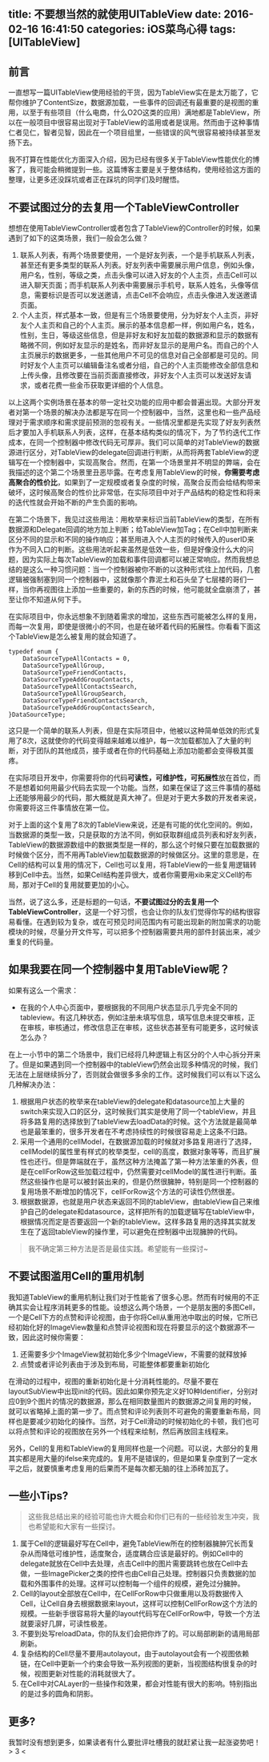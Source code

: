 title: 不要想当然的就使用UITableView
date: 2016-02-16 16:41:50
categories: iOS菜鸟心得
tags: [UITableView]
---


## 前言

一直想写一篇UITableView使用经验的干货，因为TableView实在是太万能了，它帮你维护了ContentSize，数据源加载，一些事件的回调还有最重要的是视图的重用，以至于有些项目（什么电商，什么O2O这类的应用）满地都是TableView，所以在一般项目中很容易出现对于TableView的滥用或者是误用。然而由于这种事情仁者见仁，智者见智，因此在一个项目组里，一些错误的风气很容易被持续甚至发扬下去。

我不打算在性能优化方面深入介绍，因为已经有很多关于TableView性能优化的博客了，我可能会稍微提到一些。这篇博客主要是关于整体结构，使用经验这方面的整理，让更多还没踩坑或者正在踩坑的同学们及时醒悟。

## 不要试图过分的去复用一个TableViewController

想想在使用TableViewController或者包含了TableView的Controller的时候，如果遇到了如下的这类场景，我们一般会怎么做？

1. 联系人列表，有两个场景要使用，一个是好友列表，一个是手机联系人列表，甚至还有更多类型的联系人列表。好友列表中需要展示用户信息，例如头像，用户名，性别，等级之类，点击头像可以进入好友的个人主页，点击Cell可以进入聊天页面；而手机联系人列表中需要展示手机号，联系人姓名，头像等信息，需要标识是否可以发送邀请，点击Cell不会响应，点击头像进入发送邀请页面。
2. 个人主页，样式基本一致，但是有三个场景要使用，分为好友个人主页，非好友个人主页和自己的个人主页。展示的基本信息都一样，例如用户名，姓名，性别，生日，等级这些信息，但是非好友和好友加载的数据源和显示的数据有略微不同，例如好友显示的是姓名，而非好友显示的是用户名。而自己的个人主页展示的数据更多，一些其他用户不可见的信息对自己全部都是可见的。同时好友个人主页可以编辑备注名或者分组，自己的个人主页能修改全部信息和上传头像，且修改要在当前页面直接修改，非好友个人主页可以发送好友请求，或者花费一些金币获取更详细的个人信息。

以上这两个实例场景在基本的带一定社交功能的应用中都会普遍出现。大部分开发者对第一个场景的解决办法都是写在同一个控制器中，当然，这里也和一些产品经理对于需求顺序和需求提前预测的忽视有关。一些情况里都是先实现了好友列表然后才要加入手机联系人列表，这样，在基本结构类似的情况下，为了节约迭代工作成本，在同一个控制器中修改代码无可厚非。我们可以简单的对TableView的数据源进行区分，对TableView的delegate回调进行判断，从而将两套TableView的逻辑写在一个控制器中，实现高聚合。然而，在第一个场景里并不明显的弊端，会在我描述的这个第二个场景里丑恶毕露。在考虑复用TableView的时候，**你需要考虑高聚合的性价比**，如果到了一定规模或者复杂度的时候，高聚合反而会给结构带来破坏，这时候高聚合的性价比非常低，在实际项目中对于产品结构的稳定性和将来的迭代性就会开始不断的产生负面的影响。

在第二个场景下，我见过这些用法：用枚举来标识当前TableView的类型，在所有数据源和Delegate回调的地方加上判断；给TableView加Tag；在Cell中加判断来区分不同的显示和不同的操作响应；甚至用进入个人主页的时候传入的userID来作为不同入口的判断。这些用法听起来虽然是低效一些，但是好像没什么大的问题，因为实际上每次TableView的加载和事件回调都可以被正常响应。然而我想总结的是这么一种习惯问题：当一个控制器被你不断的以这种形式往上加代码，几套逻辑被强制塞到同一个控制器中，这就像那个靠泥土和石头垒了七层楼的哥们一样，当你再视图往上添加一些重要的，新的东西的时候，他可能就全盘崩溃了，甚至让你不知道从何下手。

在实际项目中，你永远想象不到随着需求的增加，这些东西可能被怎么样的复用，而每一次复用，即使是很微小的不同，也是在破坏着代码的拓展性。你看看下面这个TableView是怎么被复用的就会知道了。

```
typedef enum {
    DataSourceTypeAllContacts = 0,          
    DataSourceTypeAllGroup,                 
    DataSourceTypeFriendContacts,           
    DataSourceTypeAddGroupContacts,         
    DataSourceTypeAllContactsSearch,        
    DataSourceTypeAllGroupSearch,           
    DataSourceTypeFriendContactsSearch,     
    DataSourceTypeAddGroupContactsSearch,   
}DataSourceType;
```

这只是一个简单的联系人列表，但是在实际项目中，他被以这种简单低效的形式复用了8次，这就使你的代码变得越来越难以维护，每一次加载都加入了大量的判断，对于团队的其他成员，接手或者在你的代码基础上添加功能都会变得极其蛋疼。

在实际项目开发中，你需要将你的代码**可读性，可维护性，可拓展性**放在首位，而不是想着如何用最少代码去实现一个功能。当然，如果在保证了这三件事情的基础上还能够用最少的代码，那大概就是真大神了。但是对于更大多数的开发者来说，你需要将这三件事情放在第一位。

对于上面的这个复用了8次的TableView来说，还是有可能的优化空间的。例如，当数据源的类型一致，只是获取的方法不同，例如获取群组成员列表和好友列表，TableView的数据源数组中的数据类型是一样的，那么这个时候只要在加载数据的时候做个区分，而不用再TableView加载数据源的时候做区分。这里的意思是，在Cell的结构可以复用的情况下，Cell也可以复用，将TableView的一些复用逻辑转移到Cell中去。当然，如果Cell结构差异很大，或者你需要用xib来定义Cell的布局，那对于Cell的复用就要更加的小心。

当然，说了这么多，还是标题的一句话，**不要试图过分的去复用一个TableViewController**，这是一个好习惯，也会让你的队友们觉得你写的结构很容易看懂。在遇到较为复杂，或在可预见时间范围内有可能出现新的附加需求的功能模块的时候，尽量分开文件写，可以把多个控制器需要共用的部件封装出来，减少重复的代码量。

## 如果我要在同一个控制器中复用TableView呢？
如果有这么一个需求：

* 在我的个人中心页面中，要根据我的不同用户状态显示几乎完全不同的tableview。有这几种状态，例如注册未填写信息，填写信息未提交审核，正在审核，审核通过，修改信息正在审核，这些状态甚至有可能更多，这时候该怎么办？

在上一小节中的第二个场景中，我们已经将几种逻辑上有区分的个人中心拆分开来了。但是如果遇到同一个控制器中的tableView仍然会出现多种情况的时候，我们无法在上层继续拆分了，否则就会做很多多余的工作。这时候我们可以有以下这么几种解决办法：

1. 根据用户状态的枚举来在tableView的delegate和datasource加上大量的switch来实现入口的区分，这时候我们其实是使用了同一个tableView，并且将多路复用的选择放到了tableView去loadData的时候。这个方法就是最简单也是最笨重的，很多开发者在不考虑持续性的时候很容易走上这条不归路。
2. 采用一个通用的cellModel，在数据源加载的时候就对多路复用进行了选择，cellModel的属性里有样式的枚举类型，cell的高度，数据对象等等，而且扩展性也还行。但是弊端就在于，虽然这种方法掩盖了第一种方法笨重的外表，但是在cellForRow这些加载过程中，仍然需要对cellModel的属性进行判断。虽然这些操作也是可以被封装出来的，但是仍然很臃肿，特别是同一个控制器的复用场景不断增加的情况下，cellForRow这个方法的可读性仍然很差。
3. 根据数据源，也就是用户状态来返回不同的tableView，由tableView自己来维护自己的delegate和datasource，这样把所有的加载逻辑写在tableView中，根据情况而定是否要返回一个新的tableView。这样多路复用的选择其实就发生在了返回tableView的操作里，可以避免在控制器中出现臃肿的代码。

> 我不确定第三种方法是否是最佳实践。希望能有一些探讨~



## 不要试图滥用Cell的重用机制

我知道TableView的重用机制让我们对于性能省了很多心思。然而有时候用的不正确其实会让程序消耗更多的性能。设想这么两个场景，一个是朋友圈的多图Cell，一个是Cell下方的点赞和评论视图，由于你将Cell从重用池中取出的时候，它所已经初始化好的ImageView数量和点赞评论视图和现在将要显示的这个数据源不一致，因此这时候你需要：

1. 还需要多少个ImageView就初始化多少个ImageView，不需要的就释放掉
2. 点赞或者评论列表由于涉及到布局，可能整体都要重新初始化

在滑动的过程中，视图的重新初始化是十分消耗性能的。尽量不要在layoutSubView中出现init的代码。因此如果你预先定义好10种Identifier，分别对应0到9个图片的情况的数据源，那么在相同数量图片的数据源之间复用的时候，就可以省略掉上面的第一步了。而点赞和评论列表则不可避免的需要重新布局，同样也是要减少初始化的操作。当然，对于Cell滑动的时候初始化的卡顿，我们也可以将点赞和评论的视图放在另外一个线程来绘制，然后再放回主线程来。

另外，Cell的复用和TableView的复用同样也是一个问题。可以说，大部分的复用其实都是用大量的ifelse来完成的。复用不是错误的，但是如果复杂度到了一定水平之后，就要慎重考虑复用的后果而不是每次都无脑的往上添砖加瓦了。

## 一些小Tips?

> 这些我总结出来的经验可能也许大概会和你们已有的一些经验发生冲突，我也希望能和大家有一些探讨。

1. 属于Cell的逻辑最好写在Cell中，避免TableView所在的控制器臃肿冗长而复杂从而降低可维护性，适度聚合，适度耦合应该是最好的。例如Cell中的delegate就放在Cell中去处理，点击Cell中的图片需要跳转也放在Cell中去做，一些ImagePicker之类的控件也由Cell自己处理。控制器只负责数据的加载和外围事件的处理。这样可以控制每一个组件的规模，避免过分臃肿。
2. Cell的layout全部放在Cell中，在CellForRow中只做重用以及将数据传入Cell，让Cell自身去根据数据来layout，这样可以控制CellForRow这个方法的规模。一些新手很容易将大量的layout代码写在CellForRow中，导致一个方法就要滚好几屏，可读性极差。
3. 不要到处写reloadData，你的队友们会把你炸了的。可以局部刷新的请用局部刷新。
4. 复杂结构的Cell尽量不要用autolayout，由于autolayout会有一个视图依赖链，在Cell中更新一个约束会导致一系列视图的更新，当视图结构很复杂的时候，视图更新对性能的消耗就很大了。
5. 在Cell中对CALayer的一些操作和效果，都会对性能有很大的影响。特别指出的是过多的圆角和阴影。

## 更多?

我暂时没有想到更多，如果读者有什么要批评吐槽我的就赶紧让我一起涨姿势吧！> 3 <
